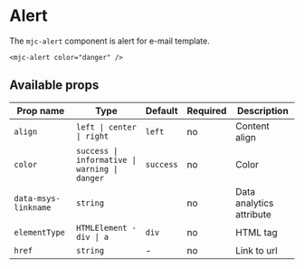 # Alert

The `mjc-alert` component is alert for e-mail template.

```mjml
<mjc-alert color="danger" />
```

## Available props

| Prop name            | Type                                          | Default   | Required | Description              |
| -------------------- | --------------------------------------------- | --------- | -------- | ------------------------ |
| `align`              | `left \| center \| right`                     | `left`    | no       | Content align            |
| `color`              | `success \| informative \| warning \| danger` | `success` | no       | Color                    |
| `data-msys-linkname` | `string`                                      |           | no       | Data analytics attribute |
| `elementType`        | `HTMLElement - div \| a`                      | `div`     | no       | HTML tag                 |
| `href`               | `string`                                      | -         | no       | Link to url              |
